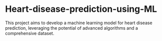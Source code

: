 # Heart-disease-prediction-using-ML
This project aims to develop a machine learning model for heart disease prediction, leveraging the potential of advanced algorithms and a comprehensive dataset.
